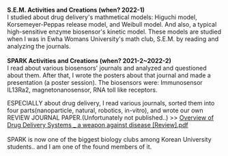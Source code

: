 **S.E.M. Activities and Creations (when? 2022-1)**
</br>
I studied about drug delivery's mathmetical models: Higuchi model, Korsemeyer-Peppas release model, and Weibull model. And also, a typical high-sensitive enzyme biosensor's kinetic model.
These models are studied when I was in Ewha Womans University's math club, S.E.M. by reading and analyzing the journals.
</br>
</br>
**SPARK Activities and Creations (when? 2021-2~2022-2)**
</br>
I read about various biosensors' journals and analyzed and questioned about them. After that, I wrote the posters about that journal and made a presentation (a poster session). The biosensors were: Immunosensor IL13Ra2, magnetonanosensor, RNA toll like receptors. 
</br>

ESPECIALLY about drug delivery, I read various journals, sorted them into four parts(nanoparticle, natural, robotics, in-vitro), and wrote our own REVIEW JOURNAL PAPER.(Unfortunately not published..) >> [Overview of Drug Delivery Systems _ a weapon against disease [Review].pdf](https://github.com/user-attachments/files/19723284/Overview.of.Drug.Delivery.Systems._.a.weapon.against.disease.Review.pdf)
</br>
</br>
SPARK is now one of the biggest biology clubs among Korean University students.. and I am one of the found members of it.  
